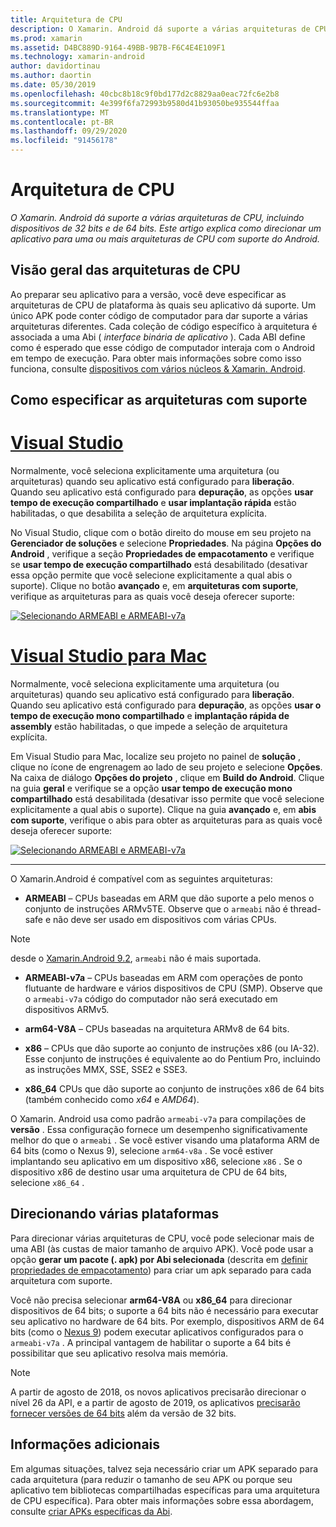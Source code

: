 ```yaml
---
title: Arquitetura de CPU
description: O Xamarin. Android dá suporte a várias arquiteturas de CPU, incluindo dispositivos de 32 bits e de 64 bits. Este artigo explica como direcionar um aplicativo para uma ou mais arquiteturas de CPU com suporte do Android.
ms.prod: xamarin
ms.assetid: D4BC889D-9164-49BB-9B7B-F6C4E4E109F1
ms.technology: xamarin-android
author: davidortinau
ms.author: daortin
ms.date: 05/30/2019
ms.openlocfilehash: 40cbc8b18c9f0bd177d2c8829aa0eac72fc6e2b8
ms.sourcegitcommit: 4e399f6fa72993b9580d41b93050be935544ffaa
ms.translationtype: MT
ms.contentlocale: pt-BR
ms.lasthandoff: 09/29/2020
ms.locfileid: "91456178"
---
```

# <a name="cpu-architectures"></a>Arquitetura de CPU

_O Xamarin. Android dá suporte a várias arquiteturas de CPU, incluindo dispositivos de 32 bits e de 64 bits. Este artigo explica como direcionar um aplicativo para uma ou mais arquiteturas de CPU com suporte do Android._

## <a name="cpu-architectures-overview"></a>Visão geral das arquiteturas de CPU

Ao preparar seu aplicativo para a versão, você deve especificar as arquiteturas de CPU de plataforma às quais seu aplicativo dá suporte. Um único APK pode conter código de computador para dar suporte a várias arquiteturas diferentes. Cada coleção de código específico à arquitetura é associada a uma Abi ( *interface binária de aplicativo* ). Cada ABI define como é esperado que esse código de computador interaja com o Android em tempo de execução.
Para obter mais informações sobre como isso funciona, consulte [dispositivos com vários núcleos &amp; Xamarin. Android](~/android/deploy-test/multicore-devices.md).

## <a name="how-to-specify-supported-architectures"></a>Como especificar as arquiteturas com suporte

# <a name="visual-studio"></a>[Visual Studio](#tab/windows)

Normalmente, você seleciona explicitamente uma arquitetura (ou arquiteturas) quando seu aplicativo está configurado para **liberação**. Quando seu aplicativo está configurado para **depuração**, as opções **usar tempo de execução compartilhado** e **usar implantação rápida** estão habilitadas, o que desabilita a seleção de arquitetura explícita.

No Visual Studio, clique com o botão direito do mouse em seu projeto na **Gerenciador de soluções** e selecione **Propriedades**. Na página **Opções do Android** , verifique a seção **Propriedades de empacotamento** e verifique se **usar tempo de execução compartilhado** está desabilitado (desativar essa opção permite que você selecione explicitamente a qual abis o suporte). Clique no botão **avançado** e, em **arquiteturas com suporte**, verifique as arquiteturas para as quais você deseja oferecer suporte:

[![Selecionando ARMEABI e ARMEABI-v7a](cpu-architectures-images/vs/01-abi-selections-sml.png)](cpu-architectures-images/vs/01-abi-selections.png#lightbox)

# <a name="visual-studio-for-mac"></a>[Visual Studio para Mac](#tab/macos)

Normalmente, você seleciona explicitamente uma arquitetura (ou arquiteturas) quando seu aplicativo está configurado para **liberação**. Quando seu aplicativo está configurado para **depuração**, as opções **usar o tempo de execução mono compartilhado** e **implantação rápida de assembly** estão habilitadas, o que impede a seleção de arquitetura explícita.

Em Visual Studio para Mac, localize seu projeto no painel de **solução** , clique no ícone de engrenagem ao lado de seu projeto e selecione **Opções**. Na caixa de diálogo **Opções do projeto** , clique em **Build do Android**. Clique na guia **geral** e verifique se a opção **usar tempo de execução mono compartilhado** está desabilitada (desativar isso permite que você selecione explicitamente a qual abis o suporte). Clique na guia **avançado** e, em **abis com suporte**, verifique o abis para obter as arquiteturas para as quais você deseja oferecer suporte:

[![Selecionando ARMEABI e ARMEABI-v7a](cpu-architectures-images/xs/01-abi-selections-sml.png)](cpu-architectures-images/xs/01-abi-selections.png#lightbox)

-----

O Xamarin.Android é compatível com as seguintes arquiteturas:

- **ARMEABI** &ndash; CPUs baseadas em ARM que dão suporte a pelo menos o conjunto de instruções ARMv5TE. Observe que o `armeabi` não é thread-safe e não deve ser usado em dispositivos com várias CPUs.

> [!NOTE]
>  desde o [Xamarin.Android 9.2](/xamarin/android/release-notes/9/9.2#removal-of-support-for-armeabi-cpu-architecture), `armeabi` não é mais suportada.

- **ARMEABI-v7a** &ndash; CPUs baseadas em ARM com operações de ponto flutuante de hardware e vários dispositivos de CPU (SMP). Observe que o `armeabi-v7a` código do computador não será executado em dispositivos ARMv5.

- **arm64-V8A** &ndash; CPUs baseadas na arquitetura ARMv8 de 64 bits.

- **x86** &ndash; CPUs que dão suporte ao conjunto de instruções x86 (ou IA-32). Esse conjunto de instruções é equivalente ao do Pentium Pro, incluindo as instruções MMX, SSE, SSE2 e SSE3.

- **x86_64** CPUs que dão suporte ao conjunto de instruções x86 de 64 bits (também conhecido como   *x64* e *AMD64*).

O Xamarin. Android usa como padrão `armeabi-v7a` para compilações de **versão** . Essa configuração fornece um desempenho significativamente melhor do que o `armeabi` . Se você estiver visando uma plataforma ARM de 64 bits (como o Nexus 9), selecione `arm64-v8a` . Se você estiver implantando seu aplicativo em um dispositivo x86, selecione `x86` . Se o dispositivo x86 de destino usar uma arquitetura de CPU de 64 bits, selecione `x86_64` .

## <a name="targeting-multiple-platforms"></a>Direcionando várias plataformas

Para direcionar várias arquiteturas de CPU, você pode selecionar mais de uma ABI (às custas de maior tamanho de arquivo APK). Você pode usar a opção **gerar um pacote (. apk) por Abi selecionada** (descrita em [definir propriedades de empacotamento](~/android/deploy-test/release-prep/index.md#Set_Packaging_Properties)) para criar um apk separado para cada arquitetura com suporte.

Você não precisa selecionar **arm64-V8A** ou **x86_64** para direcionar dispositivos de 64 bits; o suporte a 64 bits não é necessário para executar seu aplicativo no hardware de 64 bits. Por exemplo, dispositivos ARM de 64 bits (como o [Nexus 9](https://www.google.com/nexus/9/)) podem executar aplicativos configurados para o `armeabi-v7a` . A principal vantagem de habilitar o suporte a 64 bits é possibilitar que seu aplicativo resolva mais memória.

> [!NOTE]
> A partir de agosto de 2018, os novos aplicativos precisarão direcionar o nível 26 da API, e a partir de agosto de 2019, os aplicativos [precisarão fornecer versões de 64 bits](https://android-developers.googleblog.com/2017/12/improving-app-security-and-performance.html) além da versão de 32 bits.

## <a name="additional-information"></a>Informações adicionais

Em algumas situações, talvez seja necessário criar um APK separado para cada arquitetura (para reduzir o tamanho de seu APK ou porque seu aplicativo tem bibliotecas compartilhadas específicas para uma arquitetura de CPU específica).
Para obter mais informações sobre essa abordagem, consulte [criar APKs específicas da Abi](~/android/deploy-test/building-apps/abi-specific-apks.md).